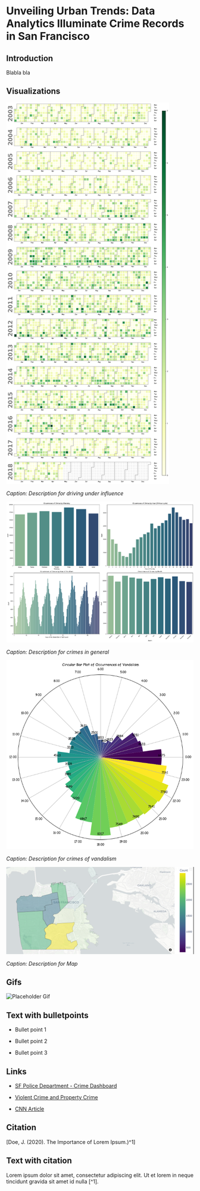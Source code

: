 # Unveiling Urban Trends: Data Analytics Illuminate Crime Records in San Francisco

## Introduction

Blabla bla

## Visualizations

![Driving Under Influence](Assets/driving_under_influence.png)

*Caption: Description for driving under influence*

![Occurances of Crimes](Assets/occurances_of_crimes.png)

*Caption: Description for crimes in general*

![Occurances of vandalism](Assets/occurances_of_vandalism.png)

*Caption: Description for crimes of vandalism*

![Map](Assets/map.png)

*Caption: Description for Map*

## Gifs

![Placeholder Gif](path/to/gif.gif)

## Text with bulletpoints

- Bullet point 1

- Bullet point 2

- Bullet point 3

## Links

- [SF Police Department - Crime Dashboard](https://www.sanfranciscopolice.org/stay-safe/crime-data/crime-dashboard)

- [Violent Crime and Property Crime](https://sfgov.org/scorecards/public-safety/violent-crime-rate-and-property-crime-rate)

- [CNN Article](https://edition.cnn.com/2023/05/03/politics/san-francisco-crime-rate-what-matters/index.html)

## Citation
[Doe, J. (2020). The Importance of Lorem Ipsum.)^1]

## Text with citation
Lorem ipsum dolor sit amet, consectetur adipiscing elit. Ut et lorem in neque tincidunt gravida sit amet id nulla [^1].


